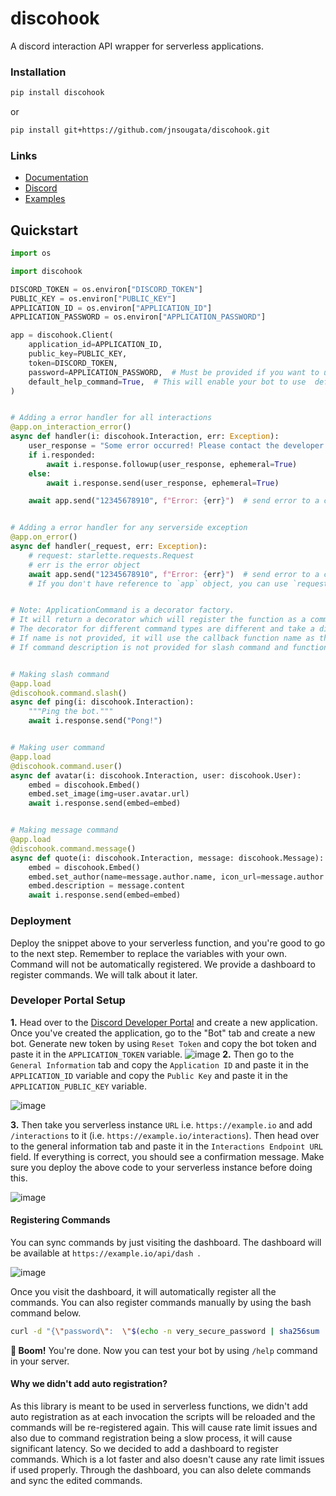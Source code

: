 # discohook

A discord interaction API wrapper for serverless applications.

### Installation

```bash
pip install discohook
```
or
```bash
pip install git+https://github.com/jnsougata/discohook.git
```

### Links
- [Documentation](https://discohook.readthedocs.io/en/latest/)
- [Discord](https://discord.gg/5PwqKbM7wu)
- [Examples](examples)


## Quickstart

```python
import os

import discohook

DISCORD_TOKEN = os.environ["DISCORD_TOKEN"]
PUBLIC_KEY = os.environ["PUBLIC_KEY"]
APPLICATION_ID = os.environ["APPLICATION_ID"]
APPLICATION_PASSWORD = os.environ["APPLICATION_PASSWORD"]

app = discohook.Client(
    application_id=APPLICATION_ID,
    public_key=PUBLIC_KEY,
    token=DISCORD_TOKEN,
    password=APPLICATION_PASSWORD,  # Must be provided if you want to use the dashboard.
    default_help_command=True,  # This will enable your bot to use  default help command (/help).
)


# Adding a error handler for all interactions
@app.on_interaction_error()
async def handler(i: discohook.Interaction, err: Exception):
    user_response = "Some error occurred! Please contact the developer."
    if i.responded:
        await i.response.followup(user_response, ephemeral=True)
    else:
        await i.response.send(user_response, ephemeral=True)

    await app.send("12345678910", f"Error: {err}")  # send error to a channel in development server


# Adding a error handler for any serverside exception
@app.on_error()
async def handler(_request, err: Exception):
    # request: starlette.requests.Request
    # err is the error object
    await app.send("12345678910", f"Error: {err}")  # send error to a channel in development server
    # If you don't have reference to `app` object, you can use `request.app` to get the app object.


# Note: ApplicationCommand is a decorator factory.
# It will return a decorator which will register the function as a command.
# The decorator for different command types are different and take a different set of arguments.
# If name is not provided, it will use the callback function name as the command name
# If command description is not provided for slash command and function's docstring is not found, it will raise ValueError.


# Making slash command
@app.load
@discohook.command.slash()
async def ping(i: discohook.Interaction):
    """Ping the bot."""
    await i.response.send("Pong!")


# Making user command
@app.load
@discohook.command.user()
async def avatar(i: discohook.Interaction, user: discohook.User):
    embed = discohook.Embed()
    embed.set_image(img=user.avatar.url)
    await i.response.send(embed=embed)


# Making message command
@app.load
@discohook.command.message()
async def quote(i: discohook.Interaction, message: discohook.Message):
    embed = discohook.Embed()
    embed.set_author(name=message.author.name, icon_url=message.author.avatar.url)
    embed.description = message.content
    await i.response.send(embed=embed)

```
### Deployment
Deploy the snippet above to your serverless function, and you're good to go to the next step.
Remember to replace the variables with your own.
Command will not be automatically registered.
We provide a dashboard to register commands.
We will talk about it later.

### Developer Portal Setup
**1.** Head over to the [Discord Developer Portal](https://discord.com/developers/applications) and create a new application. Once you've created the application, go to the "Bot" tab and create a new bot. Generate new token by using `Reset Token` and copy the bot token and paste it in the `APPLICATION_TOKEN` variable.
![image](https://user-images.githubusercontent.com/53375272/205481601-934f7304-96a1-493f-82ed-91a3890e6352.png)
**2.** Then go to the `General Information` tab and copy the `Application ID` and paste it in the `APPLICATION_ID` variable and copy the `Public Key` and paste it in the `APPLICATION_PUBLIC_KEY` variable.

![image](https://user-images.githubusercontent.com/53375272/205481675-5e2f338f-7524-4e70-af65-bacfa48d1541.png)

**3.** Then take you serverless instance `URL` i.e. `https://example.io` and add `/interactions` to it (i.e. `https://example.io/interactions`). Then head over to the general information tab and paste it in the `Interactions Endpoint URL` field. If everything is correct, you should see a confirmation message. Make sure you deploy the above code to your serverless instance before doing this.

![image](https://user-images.githubusercontent.com/53375272/205481706-3ecae6ba-1c98-4b55-bcfd-bf42ac1ad10e.png)


#### Registering Commands
You can sync commands by just visiting the dashboard.
The dashboard will be available at `https://example.io/api/dash `. 

![image](https://github.com/jnsougata/discohook/assets/53375272/b174878b-7aac-4e05-83cc-62f00dfa8c80)

Once you visit the dashboard, it will automatically register all the commands. 
You can also register commands manually by using the bash command below.   
```bash
curl -d "{\"password\":  \"$(echo -n very_secure_password | sha256sum | awk '{ print $1 }')\"}" -X POST https://example.io/api/sync
```

**🎉 Boom!** You're done. Now you can test your bot by using ` /help ` command in your server.

#### Why we didn't add auto registration?
As this library is meant to be used in serverless functions,
we didn't add auto registration as at each invocation the scripts will be reloaded
and the commands will be re-registered again.
This will cause rate limit issues and also due to command registration being a slow process,
it will cause significant latency.
So we decided to add a dashboard to register commands.
Which is a lot faster and also doesn't cause any rate limit issues if used properly.
Through the dashboard, you can also delete commands and sync the edited commands.
